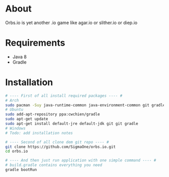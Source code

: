 # About
Orbs.io is yet another .io game like agar.io or slither.io or diep.io

# Requirements
* Java 8
* Gradle

# Installation
```bash
# ---- First of all install required packages ---- #
# Arch
sudo pacman -Suy java-runtime-common java-environment-common git gradle
# Ubuntu
sudo add-apt-repository ppa:cwchien/gradle
sudo apt-get update
sudo apt-get install default-jre default-jdk git git gradle 
# Windows
# Todo: add installation notes

# ---- Second of all clone dem git repo ---- #
git clone https://github.com/SigmaOne/orbs.io.git
cd orbs.io

# ---- And then just run application with one simple command ---- #
# build.gradle contains everything you need
gradle bootRun
```
